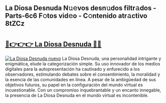 ## La Diosa Desnuda N𝚞𝚎vos desn𝚞dos filtr𝚊dos - Parts-6c6 F𝚘tos vid𝚎o - C𝚘ntenido atr𝚊ctivo 8tZCz

# <h2><a href="http://mb74y3.tromn.icu/?c=La+Diosa+Desnuda">🔗👉👉👉 La Diosa Desnuda 🔗🔗</a></h2>

[![La Diosa Desnuda nuevo](https://i.imgur.com/pEAQMta.gif)](http://mb74y3.tromn.icu/?c=La+Diosa+Desnuda)
La Diosa Desnuda, una personalidad intrigante y enigmática, elude la categorización simple. Su uso innovador de los medios digitales para la autopresentación ha cautivado y enfurecido a los observadores, estimulando debates sobre el consentimiento, la moralidad y la esencia de las comunidades en línea. A pesar de la ambigüedad de sus objetivos futuros, su papel en la configuración del mundo virtual es incuestionable. Con un compromiso inquebrantable y un encanto innegable, la presencia de La Diosa Desnuda en el mundo virtual es incontenible.
